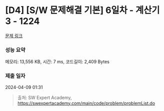 # [D4] [S/W 문제해결 기본] 6일차 - 계산기3 - 1224 

[문제 링크](https://swexpertacademy.com/main/code/problem/problemDetail.do?contestProbId=AV14tDX6AFgCFAYD) 

### 성능 요약

메모리: 13,556 KB, 시간: 7 ms, 코드길이: 2,409 Bytes

### 제출 일자

2024-04-09 01:31



> 출처: SW Expert Academy, https://swexpertacademy.com/main/code/problem/problemList.do
